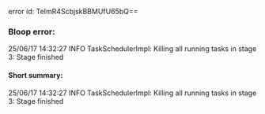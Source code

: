 error id: TeImR4ScbjskBBMUfU65bQ==
### Bloop error:

25/06/17 14:32:27 INFO TaskSchedulerImpl: Killing all running tasks in stage 3: Stage finished
#### Short summary: 

25/06/17 14:32:27 INFO TaskSchedulerImpl: Killing all running tasks in stage 3: Stage finished